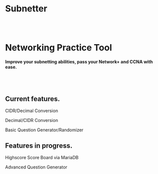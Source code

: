 # Subnetter

<br>
<br>

<h1>Networking Practice Tool</h1>
<h4>Improve your subnetting abilities, pass your Network+ and CCNA with ease.</h4>
<br>
<br>

<h2> Current features. </h2>
<p>CIDR/Decimal Conversion</p>
<p>Decimal/CIDR Conversion</p>
<p>Basic Question Generator/Randomizer</p>


<h2>Features in progress.</h2>
<p>Highscore Score Board via MariaDB</p>
<p>Advanced Question Generator</p>




